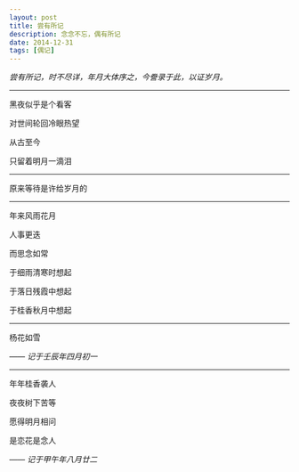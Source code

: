 ```yaml
---
layout: post
title: 尝有所记
description: 念念不忘，偶有所记
date: 2014-12-31
tags: [偶记]
---
```


*尝有所记，时不尽详，年月大体序之，今誊录于此，以证岁月。*

<!--more-->

---

黑夜似乎是个看客

对世间轮回冷眼热望

从古至今

只留着明月一滴泪

---

原来等待是许给岁月的

---

年来风雨花月

人事更迭

而思念如常

于细雨清寒时想起

于落日残霞中想起

于桂香秋月中想起

---

杨花如雪

*—— 记于壬辰年四月初一*

---

年年桂香袭人

夜夜树下苦等

愿得明月相问

是恋花是念人

*—— 记于甲午年八月廿二*
